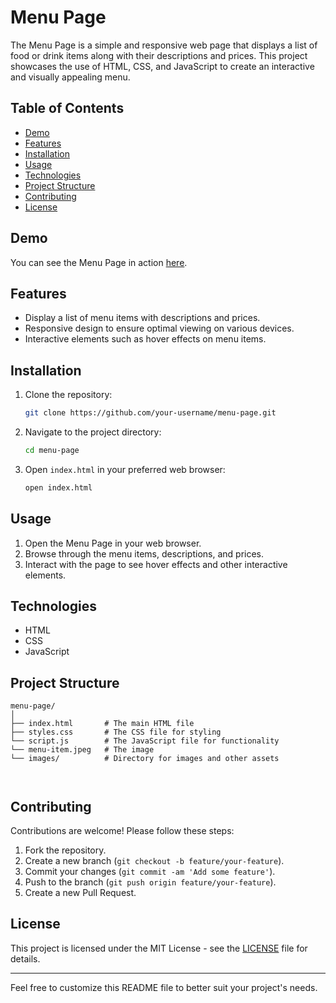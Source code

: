 # Menu Page

The Menu Page is a simple and responsive web page that displays a list of food or drink items along with their descriptions and prices. This project showcases the use of HTML, CSS, and JavaScript to create an interactive and visually appealing menu.

## Table of Contents

- [Demo](#demo)
- [Features](#features)
- [Installation](#installation)
- [Usage](#usage)
- [Technologies](#technologies)
- [Project Structure](#project-structure)
- [Contributing](#contributing)
- [License](#license)

## Demo

You can see the Menu Page in action [here](https://iammiracle01.github.io/Menu/).

## Features

- Display a list of menu items with descriptions and prices.
- Responsive design to ensure optimal viewing on various devices.
- Interactive elements such as hover effects on menu items.

## Installation

1. Clone the repository:

   ```bash
   git clone https://github.com/your-username/menu-page.git
   ```

2. Navigate to the project directory:

   ```bash
   cd menu-page
   ```

3. Open `index.html` in your preferred web browser:

   ```bash
   open index.html
   ```

## Usage

1. Open the Menu Page in your web browser.
2. Browse through the menu items, descriptions, and prices.
3. Interact with the page to see hover effects and other interactive elements.

## Technologies

- HTML
- CSS
- JavaScript

## Project Structure

```plaintext
menu-page/
│
├── index.html       # The main HTML file
├── styles.css       # The CSS file for styling
└── script.js        # The JavaScript file for functionality
└── menu-item.jpeg   # The image
└── images/          # Directory for images and other assets
    
    
```

## Contributing

Contributions are welcome! Please follow these steps:

1. Fork the repository.
2. Create a new branch (`git checkout -b feature/your-feature`).
3. Commit your changes (`git commit -am 'Add some feature'`).
4. Push to the branch (`git push origin feature/your-feature`).
5. Create a new Pull Request.

## License

This project is licensed under the MIT License - see the [LICENSE](LICENSE) file for details.

---

Feel free to customize this README file to better suit your project's needs.
